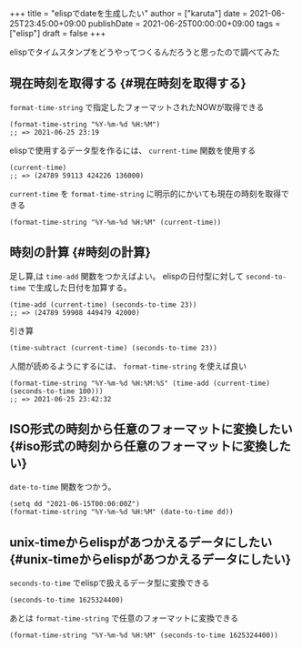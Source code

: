 +++
title = "elispでdateを生成したい"
author = ["karuta"]
date = 2021-06-25T23:45:00+09:00
publishDate = 2021-06-25T00:00:00+09:00
tags = ["elisp"]
draft = false
+++

elispでタイムスタンプをどうやってつくるんだろうと思ったので調べてみた  

<!--more-->  


## 現在時刻を取得する {#現在時刻を取得する}

`format-time-string` で指定したフォーマットされたNOWが取得できる  

```elisp
(format-time-string "%Y-%m-%d %H:%M")
;; => 2021-06-25 23:19
```

elispで使用するデータ型を作るには、 `current-time` 関数を使用する  

```elisp
(current-time)
;; => (24789 59113 424226 136000)
```

`current-time` を `format-time-string` に明示的にかいても現在の時刻を取得できる  

```elisp
(format-time-string "%Y-%m-%d %H:%M" (current-time))
```


## 時刻の計算 {#時刻の計算}

足し算,は `time-add` 関数をつかえばよい。 elispの日付型に対して `second-to-time` で生成した日付を加算する。  

```elisp
(time-add (current-time) (seconds-to-time 23))
;; => (24789 59908 449479 42000)
```

引き算  

```elisp
(time-subtract (current-time) (seconds-to-time 23))
```

人間が読めるようにするには、 `format-time-string` を使えば良い  

```elisp
(format-time-string "%Y-%m-%d %H:%M:%S" (time-add (current-time) (seconds-to-time 100)))
;; => 2021-06-25 23:42:32
```


## ISO形式の時刻から任意のフォーマットに変換したい {#iso形式の時刻から任意のフォーマットに変換したい}

`date-to-time` 関数をつかう。  

```elisp
(setq dd "2021-06-15T00:00:00Z")
(format-time-string "%Y-%m-%d %H:%M" (date-to-time dd))
```


## unix-timeからelispがあつかえるデータにしたい {#unix-timeからelispがあつかえるデータにしたい}

`seconds-to-time` でelispで扱えるデータ型に変換できる  

```elisp
(seconds-to-time 1625324400)
```

あとは `format-time-string` で任意のフォーマットに変換できる  

```elisp
(format-time-string "%Y-%m-%d %H:%M" (seconds-to-time 1625324400))
```

